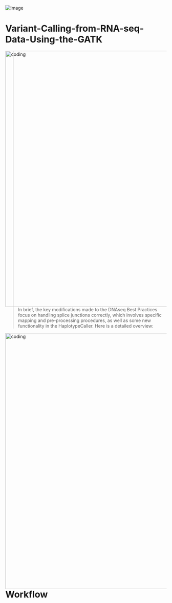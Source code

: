 ![image](https://media.springernature.com/lw685/springer-static/image/chp%3A10.1007%2F978-1-0716-2293-3_13/MediaObjects/504146_1_En_13_Fig1_HTML.png)
# Variant-Calling-from-RNA-seq-Data-Using-the-GATK
<img align="right" alt="coding" width ="800" src= "https://camo.githubusercontent.com/8dd320d95014aec88352fc2dd35a837cf5614910bd2f7d5f3a44a73207d6de55/68747470733a2f2f75732e762d63646e2e6e65742f353031393739362f75706c6f6164732f46696c6555706c6f61642f66612f6536306563663839626431623236343564396663653638636366333931392e706e67">

>In brief, the key modifications made to the DNAseq Best Practices focus on handling splice junctions correctly, which involves specific mapping and pre-processing procedures, as well as some new functionality in the HaplotypeCaller. Here is a detailed overview:
<img align= "right" alt="coding" width="800" src="https://camo.githubusercontent.com/032092918e223dd9f9e6e787e103e1a435bdbf0edf6cc67b1bd20ebd2aa94234/68747470733a2f2f75732e762d63646e2e6e65742f353031393739362f75706c6f6164732f46696c6555706c6f61642f63392f6163343637383462653339663331666139373662356163393434646531372e706e67">

# Workflow
